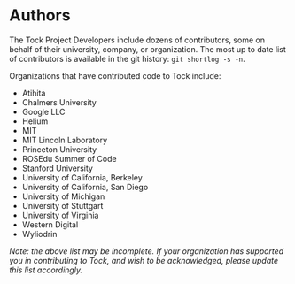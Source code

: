 # Authors

The Tock Project Developers include dozens of contributors, some on behalf of
their university, company, or organization. The most up to date list of
contributors is available in the git history: `git shortlog -s -n`.

Organizations that have contributed code to Tock include:

  * Atihita
  * Chalmers University
  * Google LLC
  * Helium
  * MIT
  * MIT Lincoln Laboratory
  * Princeton University
  * ROSEdu Summer of Code
  * Stanford University
  * University of California, Berkeley
  * University of California, San Diego
  * University of Michigan
  * University of Stuttgart
  * University of Virginia
  * Western Digital
  * Wyliodrin

_Note: the above list may be incomplete. If your organization has supported you in
contributing to Tock, and wish to be acknowledged, please update this list accordingly._
